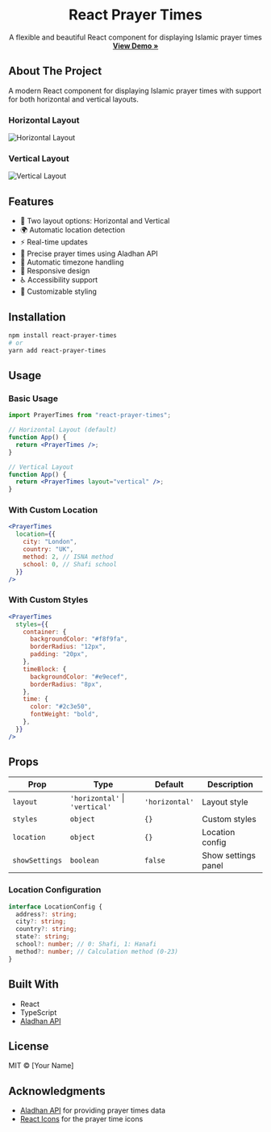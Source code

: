 <div align="center">
  <h1>React Prayer Times</h1>
  
  <p align="center">
    A flexible and beautiful React component for displaying Islamic prayer times
    <br />
    <a href="https://islamic-prayer-times-demo.vercel.app/"><strong>View Demo »</strong></a>
  </p>
</div>

## About The Project

A modern React component for displaying Islamic prayer times with support for both horizontal and vertical layouts.

### Horizontal Layout

![Horizontal Layout](screenshot.png)

### Vertical Layout

![Vertical Layout](screenshot.png)

## Features

- 🎨 Two layout options: Horizontal and Vertical
- 🌍 Automatic location detection
- ⚡ Real-time updates
- 🎯 Precise prayer times using Aladhan API
- 🔄 Automatic timezone handling
- 📱 Responsive design
- ♿ Accessibility support
- 💅 Customizable styling

## Installation

```bash
npm install react-prayer-times
# or
yarn add react-prayer-times
```

## Usage

### Basic Usage

```jsx
import PrayerTimes from "react-prayer-times";

// Horizontal Layout (default)
function App() {
  return <PrayerTimes />;
}

// Vertical Layout
function App() {
  return <PrayerTimes layout="vertical" />;
}
```

### With Custom Location

```jsx
<PrayerTimes
  location={{
    city: "London",
    country: "UK",
    method: 2, // ISNA method
    school: 0, // Shafi school
  }}
/>
```

### With Custom Styles

```jsx
<PrayerTimes
  styles={{
    container: {
      backgroundColor: "#f8f9fa",
      borderRadius: "12px",
      padding: "20px",
    },
    timeBlock: {
      backgroundColor: "#e9ecef",
      borderRadius: "8px",
    },
    time: {
      color: "#2c3e50",
      fontWeight: "bold",
    },
  }}
/>
```

## Props

| Prop           | Type                           | Default        | Description         |
| -------------- | ------------------------------ | -------------- | ------------------- |
| `layout`       | `'horizontal'` \| `'vertical'` | `'horizontal'` | Layout style        |
| `styles`       | `object`                       | `{}`           | Custom styles       |
| `location`     | `object`                       | `{}`           | Location config     |
| `showSettings` | `boolean`                      | `false`        | Show settings panel |

### Location Configuration

```typescript
interface LocationConfig {
  address?: string;
  city?: string;
  country?: string;
  state?: string;
  school?: number; // 0: Shafi, 1: Hanafi
  method?: number; // Calculation method (0-23)
}
```

## Built With

- React
- TypeScript
- [Aladhan API](https://aladhan.com/prayer-times-api)

## License

MIT © [Your Name]

## Acknowledgments

- [Aladhan API](https://aladhan.com/prayer-times-api) for providing prayer times data
- [React Icons](https://react-icons.github.io/react-icons/) for the prayer time icons

